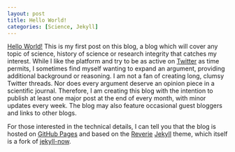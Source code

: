 ```yaml
---
layout: post
title: Hello World!
categories: [Science, Jekyll]
---
```


[Hello World!](https://en.wikipedia.org/wiki/%22Hello,_World!%22_program) This is my first post on this blog, a blog which will cover any topic of science, history of science or research integrity that catches my interest. While I like the platform and try to be as active on [Twitter](https://twitter.com/MagnusPalmblad) as time permits, I sometimes find myself wanting to expand an argument, providing additional background or reasoning. I am not a fan of creating long, clumsy Twitter threads. Nor does every argument deserve an opinion piece in a scientific journal. Therefore, I am creating this blog with the intention to publish at least one major post at the end of every month, with minor updates every week. The blog may also feature occasional guest bloggers and links to other blogs.

For those interested in the technical details, I can tell you that the blog is hosted on [GitHub Pages](https://pages.github.com/) and based on the [Reverie](https://github.com/amitmerchant1990/reverie) [Jekyll](https://jekyllrb.com/) theme, which itself is a fork of [jekyll-now](https://github.com/barryclark/jekyll-now).
&nbsp;  
&nbsp;  
